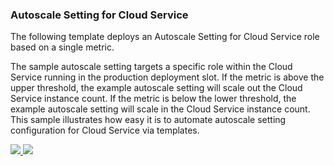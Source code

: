 ### Autoscale Setting for Cloud Service ###

The following template deploys an Autoscale Setting for Cloud Service role based on a single metric.

The sample autoscale setting targets a specific role within the Cloud Service running in the production deployment slot. If the metric is above the upper threshold, the example autoscale setting will scale out the Cloud Service instance count.  If the metric is below the lower threshold, the example autoscale setting will scale in the Cloud Service instance count.  This sample illustrates how easy it is to automate autoscale setting configuration for Cloud Service via templates.

<a href="https://portal.azure.com/#create/Microsoft.Template/uri/https%3a%2f%2fraw.githubusercontent.com%2fAzure%2fazure-quickstart-templates%2fmaster%2fmonitor-autoscale-cloudservice-simplemetricbased%2fazuredeploy.json" target="_blank">
    <img src="http://azuredeploy.net/deploybutton.png"/>
</a>
<a href="http://armviz.io/#/?load=https%3a%2f%2fraw.githubusercontent.com%2fAzure%2fazure-quickstart-templates%2fmaster%2fmonitor-autoscale-cloudservice-simplemetricbased%2fazuredeploy.json" target="_blank">
    <img src="http://armviz.io/visualizebutton.png"/>
</a>
